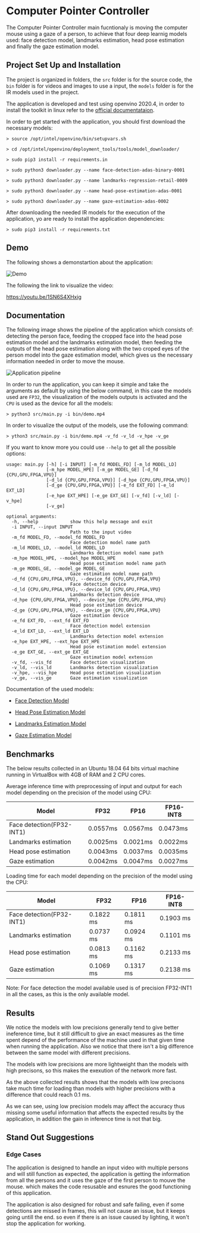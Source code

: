 # Computer Pointer Controller

The Computer Pointer Controller main fucntionaly is moving the computer mouse using a gaze of a person, to achieve that four deep learnig models used: face detection model, landmarks estimation, head pose estimation and finally the gaze estimation model.

## Project Set Up and Installation


The project is organized in folders, the `src` folder is for the source code, the `bin` folder is for videos and images to use a input, the `models` folder is for the IR models
used in the project.

The application is developed and test using openvino 2020.4, in order to install the toolkit in linux refer to the [official documentataion](https://docs.openvinotoolkit.org/latest/openvino_docs_install_guides_installing_openvino_linux.html).

In order to get started with the application, you should first download the necessary models:


```
> source /opt/intel/openvino/bin/setupvars.sh

> cd /opt/intel/openvino/deployment_tools/tools/model_downloader/

> sudo pip3 install -r requirements.in

> sudo python3 downloader.py --name face-detection-adas-binary-0001

> sudo python3 downloader.py --name landmarks-regression-retail-0009

> sudo python3 downloader.py --name head-pose-estimation-adas-0001

> sudo python3 downloader.py --name gaze-estimation-adas-0002

```

After downloading the needed IR models for the execution of the application, yo are ready to install the application dependencies:

```
> sudo pip3 install -r requirements.txt
```

## Demo

The following shows a demonstartion about the application:

![Demo](img/demo.png)

The following the link to visualize the video:

https://youtu.be/1SN6S4XHxig


## Documentation

The following image shows the pipeline of the application which consists of: detecting the person face, feeding the cropped face into the head pose estimation model and the landmarks estimation model, then feeding the outputs of the head pose estimation along with the two croped eyes of the person model into the gaze estimation model, which gives us the necessary information needed in order to move the mouse. 

![Application pipeline](img/pipeline.png)

In order to run the application, you can keep it simple and take the arguments as default by using the below command, in this case the models used are `FP32`, the visualization of the models outputs is activated and the `CPU` is used as the device for all the models:

```
> python3 src/main.py -i bin/demo.mp4  
```
In order to visualize the output of the models, use the following command:

```
> ython3 src/main.py -i bin/demo.mp4 -v_fd -v_ld -v_hpe -v_ge
```


If you want to know more you could use `--help` to get all the possible options:

```
usage: main.py [-h] [-i INPUT] [-m_fd MODEL_FD] [-m_ld MODEL_LD]
               [-m_hpe MODEL_HPE] [-m_ge MODEL_GE] [-d_fd {CPU,GPU,FPGA,VPU}]
               [-d_ld {CPU,GPU,FPGA,VPU}] [-d_hpe {CPU,GPU,FPGA,VPU}]
               [-d_ge {CPU,GPU,FPGA,VPU}] [-e_fd EXT_FD] [-e_ld EXT_LD]
               [-e_hpe EXT_HPE] [-e_ge EXT_GE] [-v_fd] [-v_ld] [-v_hpe]
               [-v_ge]

optional arguments:
  -h, --help            show this help message and exit
  -i INPUT, --input INPUT
                        Path to the input video
  -m_fd MODEL_FD, --model_fd MODEL_FD
                        Face detection model name path
  -m_ld MODEL_LD, --model_ld MODEL_LD
                        Landmarks detection model name path
  -m_hpe MODEL_HPE, --model_hpe MODEL_HPE
                        Head pose estimation model name path
  -m_ge MODEL_GE, --model_ge MODEL_GE
                        Gaze estimation model name path
  -d_fd {CPU,GPU,FPGA,VPU}, --device_fd {CPU,GPU,FPGA,VPU}
                        Face detection device
  -d_ld {CPU,GPU,FPGA,VPU}, --device_ld {CPU,GPU,FPGA,VPU}
                        Landmarks detection device
  -d_hpe {CPU,GPU,FPGA,VPU}, --device_hpe {CPU,GPU,FPGA,VPU}
                        Head pose estimation device
  -d_ge {CPU,GPU,FPGA,VPU}, --device_ge {CPU,GPU,FPGA,VPU}
                        Gaze estimation device
  -e_fd EXT_FD, --ext_fd EXT_FD
                        Face detection model extension
  -e_ld EXT_LD, --ext_ld EXT_LD
                        Landmarks detection model extension
  -e_hpe EXT_HPE, --ext_hpe EXT_HPE
                        Head pose estimation model extension
  -e_ge EXT_GE, --ext_ge EXT_GE
                        Gaze estimation model extension
  -v_fd, --vis_fd       Face detection visualization
  -v_ld, --vis_ld       Landmarks detection visualization
  -v_hpe, --vis_hpe     Head pose estimation visualization
  -v_ge, --vis_ge       Gaze estimation visualization

```

Documentation of the used models:


* [Face Detection Model](https://docs.openvinotoolkit.org/latest/omz_models_intel_face_detection_adas_binary_0001_description_face_detection_adas_binary_0001.html)

* [Head Pose Estimation Model](https://docs.openvinotoolkit.org/latest/omz_models_intel_head_pose_estimation_adas_0001_description_head_pose_estimation_adas_0001.html)

* [Landmarks Estimation Model](https://docs.openvinotoolkit.org/latest/omz_models_intel_landmarks_regression_retail_0009_description_landmarks_regression_retail_0009.html)

* [Gaze Estimation Model](https://docs.openvinotoolkit.org/latest/omz_models_intel_gaze_estimation_adas_0002_description_gaze_estimation_adas_0002.html)

## Benchmarks

The below results collected in an Ubuntu 18.04 64 bits virtual machine running in VirtualBox with 4GB of RAM and 2 CPU cores.


Average inference time with preprocessing of input and output for each model depending on the precision of the model using CPU:


| Model                    |     FP32      |   FP16    |  FP16-INT8 |
|--------------------------|---------------|-----------|------------|
|Face detection(FP32-INT1) |    0.0557ms   | 0.0567ms  |  0.0473ms  |
|Landmarks estimation      |    0.0025ms   | 0.0021ms  |  0.0022ms  |
|Head pose estimation      |    0.0043ms   | 0.0037ms  |  0.0035ms  |
|Gaze estimation           |    0.0042ms   | 0.0047ms  |  0.0027ms  |


Loading time for each model depending on the precision of the model using the CPU:

| Model                    |     FP32      |   FP16     |  FP16-INT8  |
|--------------------------|---------------|------------|-------------|
|Face detection(FP32-INT1) |  0.1822 ms    | 0.1811 ms  |  0.1903 ms  |
|Landmarks estimation      |  0.0737 ms    | 0.0924 ms  |  0.1101 ms  |
|Head pose estimation      |  0.0813 ms    | 0.1162 ms  |  0.2133 ms  |
|Gaze estimation           |  0.1069 ms    | 0.1317 ms  |  0.2138 ms  |




Note: For face detection the model available used is of precision FP32-INT1 in all the cases, as this is the only available model.

## Results

We notice the models with low precisions generally tend to give better ineference time, but it still difficult to give an exact measures as the time spent depend of the performance of the machine used in that given time when running the application.  Also we notice that there isn't a big difference between the same model with different precisions.

The models with low precisions are more lightweight than the models with high precisons, so this makes the exexution of the network more fast. 

As the above collected results shows that the models with low precisons take much time for loading than models with higher precisions with a difference that could reach 0.1 ms.


As we can see, using low precision models may affect the accuracy thus missing some useful information that affects the expected results by the application, in addition the gain in inference time is not that big.

## Stand Out Suggestions


### Edge Cases

The application is designed to handle an input video with multiple persons and will still function as expected, the application is getting the information from all the persons and it uses the gaze of the first person to mouve the mouse. which makes the code resusable and esnures the good functioning of this application.

The application is also designed for robust and safe failing, even if some detections are missed in frames, this will not cause an issue, but it keeps going untill the end. so even if there is an issue caused by lighting, it won't stop the application for working.